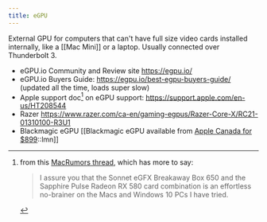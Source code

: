 ```yaml
---
title: eGPU
---
```


External GPU for computers that can't have full size video cards installed internally, like a [[Mac Mini]] or a laptop. Usually connected over Thunderbolt 3.

* eGPU.io Community and Review site https://egpu.io/
* eGPU.io Buyers Guide: https://egpu.io/best-egpu-buyers-guide/ (updated all the time, loads super slow)
* Apple support doc[^macrumors] on eGPU support: https://support.apple.com/en-us/HT208544 
* Razer https://www.razer.com/ca-en/gaming-egpus/Razer-Core-X/RC21-01310100-R3U1
* Blackmagic eGPU [[Blackmagic eGPU available from <a href='https://www.apple.com/ca/shop/product/HM8Y2VC/A/blackmagic-egpu'>Apple Canada for $899</a>::lmn]]

[^macrumors]: from this [MacRumors thread](https://forums.macrumors.com/threads/best-egpu-for-mac-mini-2020.2253096/), which has more to say: <blockquote>I assure you that the Sonnet eGFX Breakaway Box 650 and the Sapphire Pulse Radeon RX 580 card combination is an effortless no-brainer on the Macs and Windows 10 PCs I have tried.</blockquote>
